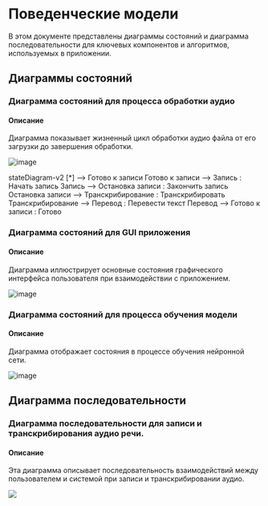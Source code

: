 # Поведенческие модели

В этом документе представлены диаграммы состояний и диаграмма последовательности для ключевых компонентов и алгоритмов, используемых в приложении.

## Диаграммы состояний

### Диаграмма состояний для процесса обработки аудио

#### Описание
Диаграмма показывает жизненный цикл обработки аудио файла от его загрузки до завершения обработки.


![image](https://github.com/Retnug228/Lab3Orpo/assets/140345168/1e7f71f9-04ab-4c3a-a93e-f14621772102)

stateDiagram-v2
    [*] --> Готово к записи
    Готово к записи --> Запись : Начать запись
    Запись --> Остановка записи : Закончить запись
    Остановка записи --> Транскрибирование : Транскрибировать
    Транскрибирование --> Перевод : Перевести текст
    Перевод --> Готово к записи : Готово



### Диаграмма состояний для GUI приложения

#### Описание
Диаграмма иллюстрирует основные состояния графического интерфейса пользователя при взаимодействии с приложением.


![image](https://github.com/Retnug228/Lab3Orpo/assets/140345168/e7cdeece-66c5-4b0d-9203-2ef1d5c57bbe)



### Диаграмма состояний для процесса обучения модели

#### Описание
Диаграмма отображает состояния в процессе обучения нейронной сети.


![image](https://github.com/Retnug228/Lab3Orpo/assets/140345168/6e0dbe15-ecc8-4626-9df8-eff712bf1a07)



## Диаграмма последовательности

### Диаграмма последовательности для записи и транскрибирования аудио речи.

#### Описание
Эта диаграмма описывает последовательность взаимодействий между пользователем и системой при записи и транскрибировании аудио.


[![](https://mermaid.ink/img/pako:eNqdU81Kw0AQfpVlL62Q-gA59CSKB0_iRQJlya5tsNmNm11_KAXtxYO9e5K-QijW1krtK0zeyNmmjUgNVAObZSbffN_sl9keDRUX1KepuLJChuIgYm3N4kASfBKmTRRGCZOGwAg-4SMfwhT3MWT5ACYu3kYenR1vJw-tDCMlWTeQxccqvkaziQQ-gRfI4M3l8yEJqAvzx3WINRksYZY_oD4t-LAIS0sZn6QG5VtahErzSLbrewWuRDRKpedvNgKLjQ5k_23V8c0RukCi2V8aVsku_Qa0AAneYpZHav-GXTvSClqjmUy7zIiWEbem_nu1R2ra1vAtZK3aqBFM8ns8-xjXK64FHvEJ3snKkDkebvCziyrj_MLSOZoy3fzS5Q7c1KOx0DGLOE5szykF1HRELALqbOFMXzoj-ohj1qjTOxlS32grPGoTjhasp5v6F6ybYlbwyCh9UlyB1U3wqFa23SkROLznSm0q-l-KKXoZ?type=png)](https://mermaid.live/edit#pako:eNqdU81Kw0AQfpVlL62Q-gA59CSKB0_iRQJlya5tsNmNm11_KAXtxYO9e5K-QijW1krtK0zeyNmmjUgNVAObZSbffN_sl9keDRUX1KepuLJChuIgYm3N4kASfBKmTRRGCZOGwAg-4SMfwhT3MWT5ACYu3kYenR1vJw-tDCMlWTeQxccqvkaziQQ-gRfI4M3l8yEJqAvzx3WINRksYZY_oD4t-LAIS0sZn6QG5VtahErzSLbrewWuRDRKpedvNgKLjQ5k_23V8c0RukCi2V8aVsku_Qa0AAneYpZHav-GXTvSClqjmUy7zIiWEbem_nu1R2ra1vAtZK3aqBFM8ns8-xjXK64FHvEJ3snKkDkebvCziyrj_MLSOZoy3fzS5Q7c1KOx0DGLOE5szykF1HRELALqbOFMXzoj-ohj1qjTOxlS32grPGoTjhasp5v6F6ybYlbwyCh9UlyB1U3wqFa23SkROLznSm0q-l-KKXoZ)

